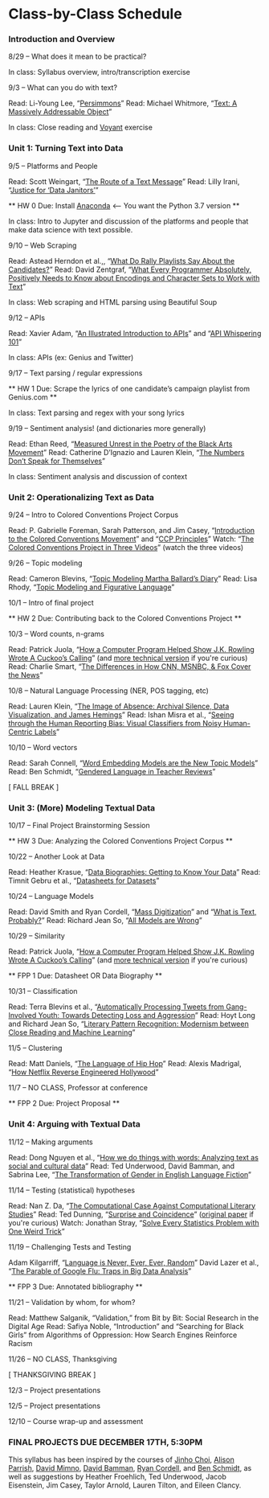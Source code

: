 # Class-by-Class Schedule

### Introduction and Overview

8/29 – What does it mean to be practical?

In class: Syllabus overview, intro/transcription exercise

9/3 – What can you do with text?

Read: Li-Young Lee, “[Persimmons](https://www.poetryfoundation.org/poems/43011/persimmons)”
Read: Michael Whitmore, “[Text: A Massively Addressable Object](https://dhdebates.gc.cuny.edu/read/untitled-88c11800-9446-469b-a3be-3fdb36bfbd1e/section/402e7e9a-359b-4b11-8386-a1b48e40425a)”

In class: Close reading and [Voyant](https://voyant-tools.org/) exercise

### Unit 1: Turning Text into Data

9/5 – Platforms and People

Read: Scott Weingart, “[The Route of a Text Message](https://scottbot.net/the-route-of-a-text-message/)”
Read: Lilly Irani, “[Justice for ‘Data Janitors’](https://www.publicbooks.org/justice-for-data-janitors/)”

** HW 0 Due: Install [Anaconda](https://www.anaconda.com/distribution/#download-section) <-- You want the Python 3.7 version **

In class: Intro to Jupyter and discussion of the platforms and people that make data science with text possible.

9/10 – Web Scraping

Read: Astead Herndon et al.,, “[What Do Rally Playlists Say About the Candidates?](https://www.nytimes.com/interactive/2019/08/19/us/politics/presidential-campaign-songs-playlists.html)”
Read: David Zentgraf, “[What Every Programmer Absolutely, Positively Needs to Know about Encodings and Character Sets to Work with Text](http://kunststube.net/encoding/)”

In class: Web scraping and HTML parsing using Beautiful Soup

9/12 – APIs

Read: Xavier Adam, “[An Illustrated Introduction to APIs](https://medium.com/epfl-extension-school/an-illustrated-introduction-to-apis-10f8000313b9)” and “[API Whispering 101](https://medium.com/epfl-extension-school/api-whispering-101-e04fbb5a08fd)”

In class: APIs (ex: Genius and Twitter)

9/17 – Text parsing / regular expressions

** HW 1 Due: Scrape the lyrics of one candidate’s campaign playlist from Genius.com **

In class: Text parsing and regex with your song lyrics

9/19 – Sentiment analysis! (and dictionaries more generally)

Read: Ethan Reed, “[Measured Unrest in the Poetry of the Black Arts Movement](https://scholarslab.lib.virginia.edu/blog/measured-unrest-in-the-poetry-of-the-black-arts-movement/)”
Read: Catherine D’Ignazio and Lauren Klein, “[The Numbers Don’t Speak for Themselves](https://bookbook.pubpub.org/pub/6ui5n4vo)”

In class: Sentiment analysis and discussion of context

### Unit 2: Operationalizing Text as Data

9/24 – Intro to Colored Conventions Project Corpus

Read: P. Gabrielle Foreman, Sarah Patterson, and Jim Casey, “[Introduction to the Colored Conventions Movement](http://coloredconventions.org/introduction-to-movement)” and “[CCP Principles](http://coloredconventions.org/ccp-principles)”
Watch: “[The Colored Conventions Project in Three Videos](http://coloredconventions.org/project-videos)” (watch the three videos)

9/26 – Topic modeling

Read: Cameron Blevins, “[Topic Modeling Martha Ballard’s Diary](http://www.cameronblevins.org/posts/topic-modeling-martha-ballards-diary/)”
Read: Lisa Rhody, “[Topic Modeling and Figurative Language](http://journalofdigitalhumanities.org/2-1/topic-modeling-and-figurative-language-by-lisa-m-rhody/)”

10/1 – Intro of final project

** HW 2 Due: Contributing back to the Colored Conventions Project **

10/3 – Word counts, n-grams

Read: Patrick Juola, “[How a Computer Program Helped Show J.K. Rowling Wrote A Cuckoo’s Calling](https://www.scientificamerican.com/article/how-a-computer-program-helped-show-jk-rowling-write-a-cuckoos-calling/_)” (and [more technical version](https://languagelog.ldc.upenn.edu/nll/?p=5315) if you're curious)
Read: Charlie Smart, “[The Differences in How CNN, MSNBC, & Fox Cover the News](https://pudding.cool/2018/01/chyrons/)”

10/8 – Natural Language Processing (NER, POS tagging, etc)

Read: Lauren Klein, “[The Image of Absence: Archival Silence, Data Visualization, and James Hemings](https://read-dukeupress-edu.proxy.library.emory.edu/american-literature/article-pdf/85/4/661/393292/AL854_03Klein_Fpp.pdf)”
Read: Ishan Misra et al., “[Seeing through the Human Reporting Bias: Visual Classifiers from Noisy Human-Centric Labels](https://arxiv.org/pdf/1512.06974.pdf?fbclid=IwAR2OwfGEBmPR2ngyN0Hu2JYIEa7rwUe2VTGV8x3laDp89KxL1o6LBERXb9M)”

10/10 – Word vectors

Read: Sarah Connell, “[Word Embedding Models are the New Topic Models](https://web.northeastern.edu/nulab/word-embedding-model/)”
Read: Ben Schmidt, “[Gendered Language in Teacher Reviews](http://benschmidt.org/profGender)”

[ FALL BREAK ]

### Unit 3: (More) Modeling Textual Data

10/17 – Final Project Brainstorming Session

** HW 3 Due: Analyzing the Colored Conventions Project Corpus **

10/22 – Another Look at Data

Read: Heather Krasue, “[Data Biographies: Getting to Know Your Data](https://gijn.org/2017/03/27/data-biographies-getting-to-know-your-data/)”
Read: Timnit Gebru et al., “[Datasheets for Datasets](https://arxiv.org/pdf/1803.09010.pdf)”

10/24 – Language Models

Read: David Smith and Ryan Cordell, “[Mass Digitization](https://manifold.umn.edu/read/untitled-883630b9-c054-44e1-91db-d053a7106ecb/section/ea1f849a-bac1-4e9d-85f4-149d0083a6a4)” and “[What is Text, Probably?](https://manifold.umn.edu/read/8ddd9c7c-c2db-44be-91a6-732d1d08ec47/section/4cb9d511-6870-4108-ba4e-2726d106dd39#ch03)”
Read: Richard Jean So, “[All Models are Wrong](https://www-mlajournals-org.proxy.library.emory.edu/doi/pdf/10.1632/pmla.2017.132.3.668)”

10/29 – Similarity

Read: Patrick Juola, “[How a Computer Program Helped Show J.K. Rowling Wrote A Cuckoo’s Calling](https://www.scientificamerican.com/article/how-a-computer-program-helped-show-jk-rowling-write-a-cuckoos-calling/)” (and [more technical version](https://languagelog.ldc.upenn.edu/nll/?p=5315) if you're curious)

** FPP 1 Due: Datasheet OR Data Biography **

10/31 – Classification

Read: Terra Blevins et al., “[Automatically Processing Tweets from Gang-Involved Youth: Towards Detecting Loss and Aggression](https://www.aclweb.org/anthology/C16-1207)”
Read: Hoyt Long and Richard Jean So, “[Literary Pattern Recognition: Modernism between Close Reading and Machine Learning](https://www-journals-uchicago-edu.proxy.library.emory.edu/doi/pdfplus/10.1086/684353)”

11/5 – Clustering

Read: Matt Daniels, “[The Language of Hip Hop](https://pudding.cool/2017/09/hip-hop-words/)”
Read: Alexis Madrigal, “[How Netflix Reverse Engineered Hollywood](https://www.theatlantic.com/technology/archive/2014/01/how-netflix-reverse-engineered-hollywood/282679/)”

11/7 – NO CLASS, Professor at conference

** FPP 2 Due: Project Proposal **

### Unit 4: Arguing with Textual Data

11/12 – Making arguments

Read: Dong Nguyen et al., “[How we do things with words: Analyzing text as social and cultural data](https://arxiv.org/pdf/1907.01468.pdf)”
Read: Ted Underwood, David Bamman, and Sabrina Lee, “[The Transformation of Gender in English Language Fiction](http://culturalanalytics.org/2018/02/the-transformation-of-gender-in-english-language-fiction/)”

11/14 – Testing (statistical) hypotheses

Read: Nan Z. Da, “[The Computational Case Against Computational Literary Studies](https://www-journals-uchicago-edu.proxy.library.emory.edu/doi/pdfplus/10.1086/702594)”
Read: Ted Dunning, “[Surprise and Coincidence](http://tdunning.blogspot.com/2008/03/surprise-and-coincidence.html)” ([original paper](https://aclweb.org/anthology/J93-1003) if you're curious)
Watch: Jonathan Stray, “[Solve Every Statistics Problem with One Weird Trick](https://www.youtube.com/watch?v=BhY-un6JURA)”

11/19 – Challenging Tests and Testing

Adam Kilgarriff, “[Language is Never, Ever, Ever, Random](https://kilgarriff.co.uk/Publications/2005-K-lineer.pdf)”
David Lazer et al., “[The Parable of Google Flu: Traps in Big Data Analysis](https://gking.harvard.edu/files/gking/files/0314policyforumff.pdf)”

** FPP 3 Due: Annotated bibliography **

11/21 – Validation by whom, for whom?

Read: Matthew Salganik, “Validation,” from Bit by Bit: Social Research in the Digital Age
Read: Safiya Noble, “Introduction” and “Searching for Black Girls” from Algorithms of Oppression: How Search Engines Reinforce Racism

11/26 – NO CLASS, Thanksgiving

[ THANKSGIVING BREAK ]

12/3 – Project presentations

12/5 – Project presentations

12/10 – Course wrap-up and assessment

### FINAL PROJECTS DUE DECEMBER 17TH, 5:30PM

This syllabus has been inspired by the courses of [Jinho Choi](https://github.com/emory-courses/data-science), [Alison Parrish](http://www.decontextualize.com/teaching/), [David Mimno](https://mimno.infosci.cornell.edu/info3350/), [David Bamman](http://people.ischool.berkeley.edu/~dbamman/info256.html), [Ryan Cordell](http://s17hda.ryancordell.org), and [Ben Schmidt](http://benschmidt.org/HDA19/), as well as suggestions by Heather Froehlich, Ted Underwood, Jacob Eisenstein, Jim Casey, Taylor Arnold, Lauren Tilton, and Eileen Clancy.
